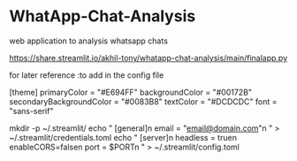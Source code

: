 # WhatApp-Chat-Analysis
web application to analysis whatsapp chats 

https://share.streamlit.io/akhil-tony/whatapp-chat-analysis/main/finalapp.py

for later reference :to add in the config file

[theme]
primaryColor = "#E694FF"
backgroundColor = "#00172B"
secondaryBackgroundColor = "#0083B8"
textColor = "#DCDCDC"
font = "sans-serif"








mkdir -p ~/.streamlit/
echo "
[general]n
email = "email@domain.com"n
" > ~/.streamlit/credentials.toml
echo "
[server]n
headless = truen
enableCORS=falsen
port = $PORTn
" > ~/.streamlit/config.toml
